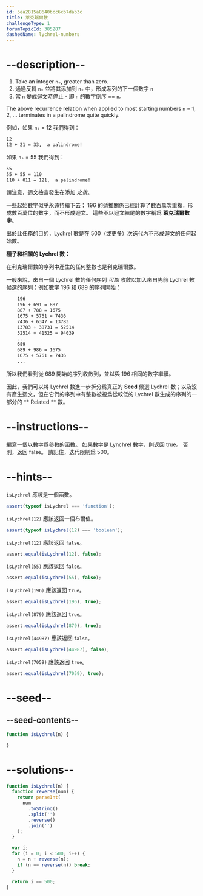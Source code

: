 ```yaml
---
id: 5ea2815a8640bcc6cb7dab3c
title: 萊克瑞爾數
challengeType: 1
forumTopicId: 385287
dashedName: lychrel-numbers
---
```


# --description--

<ol>
  <li>Take an integer <code>n₀</code>, greater than zero.</li>
  <li>通過反轉 <code>n₀</code> 並將其添加到 <code>n₀</code> 中，形成系列的下一個數字 <code>n</code></li>
  <li>當 <code>n</code> 變成迴文時停止 - 即 <code>n</code> 的數字倒序 == <code>n</code>。</li>
</ol>

The above recurrence relation when applied to most starting numbers `n` = 1, 2, ... terminates in a palindrome quite quickly.

例如，如果 `n₀` = 12 我們得到：

```bash
12
12 + 21 = 33,  a palindrome!
```

如果 `n₀` = 55 我們得到：

```bash
55
55 + 55 = 110
110 + 011 = 121,  a palindrome!
```

請注意，迴文檢查發生在添加 *之後*。

一些起始數字似乎永遠持續下去； 196 的遞推關係已經計算了數百萬次重複，形成數百萬位的數字，而不形成迴文。 這些不以迴文結尾的數字稱爲 **萊克瑞爾數字**。

出於此任務的目的，Lychrel 數是在 500（或更多）次迭代內不形成迴文的任何起始數。

**種子和相關的 Lychrel 數：**

在利克瑞爾數的序列中產生的任何整數也是利克瑞爾數。

一般來說，來自一個 Lychrel 數的任何序列 *可能* 收斂以加入來自先前 Lychrel 數候選的序列；例如數字 196 和 689 的序列開始：

```bash
    196
    196 + 691 = 887
    887 + 788 = 1675
    1675 + 5761 = 7436
    7436 + 6347 = 13783
    13783 + 38731 = 52514
    52514 + 41525 = 94039
    ...
    689
    689 + 986 = 1675
    1675 + 5761 = 7436
    ...
```

所以我們看到從 689 開始的序列收斂到，並以與 196 相同的數字繼續。

因此，我們可以將 Lychrel 數進一步拆分爲真正的 **Seed** 候選 Lychrel 數；以及沒有產生迴文，但在它們的序列中有整數被視爲從較低的 Lychrel 數生成的序列的一部分的 ** Related ** 數。

# --instructions--

編寫一個以數字爲參數的函數。 如果數字是 Lynchrel 數字，則返回 true。 否則，返回 false。 請記住，迭代限制爲 500。

# --hints--

`isLychrel` 應該是一個函數。

```js
assert(typeof isLychrel === 'function');
```

`isLychrel(12)` 應該返回一個布爾值。

```js
assert(typeof isLychrel(12) === 'boolean');
```

`isLychrel(12)` 應該返回 `false`。

```js
assert.equal(isLychrel(12), false);
```

`isLychrel(55)` 應該返回 `false`。

```js
assert.equal(isLychrel(55), false);
```

`isLychrel(196)` 應該返回 `true`。

```js
assert.equal(isLychrel(196), true);
```

`isLychrel(879)` 應該返回 `true`。

```js
assert.equal(isLychrel(879), true);
```

`isLychrel(44987)` 應該返回 `false`。

```js
assert.equal(isLychrel(44987), false);
```

`isLychrel(7059)` 應該返回 `true`。

```js
assert.equal(isLychrel(7059), true);
```

# --seed--

## --seed-contents--

```js
function isLychrel(n) {

}
```

# --solutions--

```js
function isLychrel(n) {
  function reverse(num) {
    return parseInt(
      num
        .toString()
        .split('')
        .reverse()
        .join('')
    );
  }

  var i;
  for (i = 0; i < 500; i++) {
    n = n + reverse(n);
    if (n == reverse(n)) break;
  }

  return i == 500;
}
```
